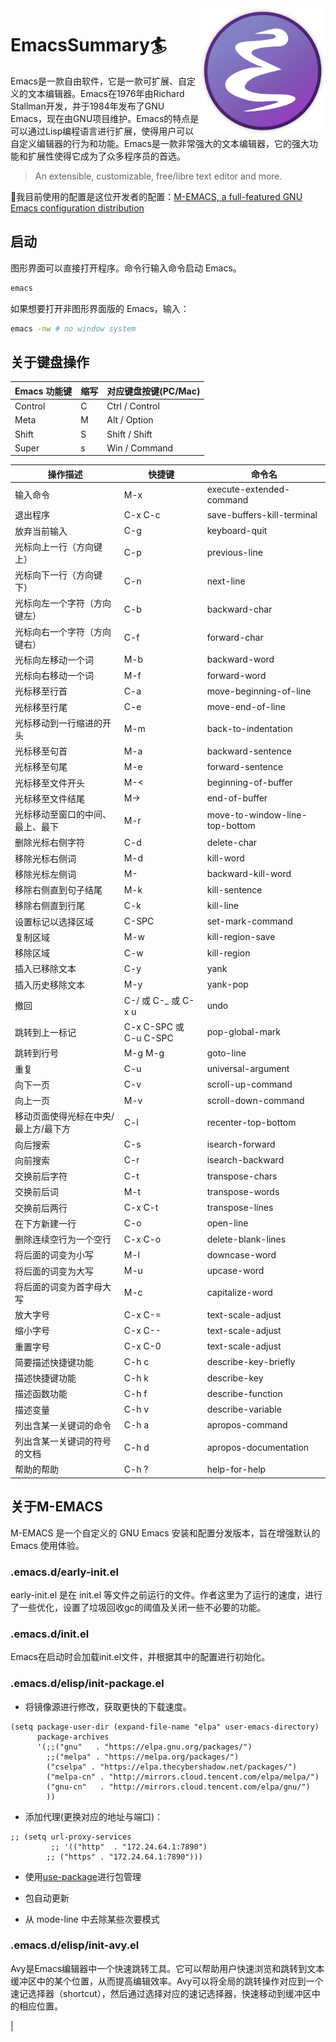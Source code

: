 <img src="./pics/EmacsIcon.png" align="right" width="200px" height="200px"/>

# EmacsSummary🏄

Emacs是一款自由软件，它是一款可扩展、自定义的文本编辑器。Emacs在1976年由Richard Stallman开发，并于1984年发布了GNU Emacs，现在由GNU项目维护。Emacs的特点是可以通过Lisp编程语言进行扩展，使得用户可以自定义编辑器的行为和功能。Emacs是一款非常强大的文本编辑器，它的强大功能和扩展性使得它成为了众多程序员的首选。

> An extensible, customizable, free/libre text editor  and more.

🫶我目前使用的配置是这位开发者的配置：[M-EMACS, a full-featured GNU Emacs configuration distribution](https://github.com/MatthewZMD/.emacs.d)

## 启动

图形界面可以直接打开程序。命令行输入命令启动 Emacs。

```bash
emacs
```

如果想要打开非图形界面版的 Emacs，输入：

```bash
emacs -nw # no window system
```

## 关于键盘操作

| Emacs 功能键 | 缩写 | 对应键盘按键(PC/Mac) |
| --- | --- | --- |
| Control |	C |	Ctrl / Control |
| Meta  | M	| Alt / Option |
| Shift | S	| Shift / Shift |
| Super | s	| Win / Command |

| 操作描述 | 快捷键 | 命令名 |
| --- | --- | --- |
| 输入命令 | M-x | execute-extended-command |
| 退出程序 | C-x C-c | save-buffers-kill-terminal |
| 放弃当前输入 | C-g | keyboard-quit |
| 光标向上一行（方向键上） | C-p | previous-line |
| 光标向下一行（方向键下） | C-n | next-line |
| 光标向左一个字符（方向键左） | C-b | backward-char |
| 光标向右一个字符（方向键右） | C-f | forward-char |
| 光标向左移动一个词 | M-b | backward-word |
| 光标向右移动一个词 | M-f | forward-word |
| 光标移至行首 | C-a | move-beginning-of-line |
| 光标移至行尾 | C-e | move-end-of-line |
| 光标移动到一行缩进的开头 | M-m | back-to-indentation |
| 光标移至句首 | M-a | backward-sentence |
| 光标移至句尾 | M-e | forward-sentence |
| 光标移至文件开头 | M-< | beginning-of-buffer |
| 光标移至文件结尾 | M-> | end-of-buffer |
| 光标移动至窗口的中间、最上、最下 | M-r | move-to-window-line-top-bottom |
| 删除光标右侧字符 | C-d | delete-char |
| 移除光标右侧词 | M-d | kill-word |
| 移除光标左侧词 | M- | backward-kill-word |
| 移除右侧直到句子结尾 | M-k | kill-sentence |
| 移除右侧直到行尾 | C-k | kill-line |
| 设置标记以选择区域 | C-SPC | set-mark-command |
| 复制区域 | M-w | kill-region-save |
| 移除区域 | C-w | kill-region |
| 插入已移除文本 | C-y | yank |
| 插入历史移除文本 | M-y | yank-pop |
| 撤回 | C-/ 或 C-_ 或 C-x u | undo |
| 跳转到上一标记 | C-x C-SPC 或 C-u C-SPC | pop-global-mark |
| 跳转到行号 | M-g M-g | goto-line |
| 重复 | C-u | universal-argument |
| 向下一页 | C-v | scroll-up-command |
| 向上一页 | M-v | scroll-down-command |
| 移动页面使得光标在中央/最上方/最下方 | C-l | recenter-top-bottom |
| 向后搜索 | C-s | isearch-forward |
| 向前搜索 | C-r | isearch-backward |
| 交换前后字符 | C-t | transpose-chars |
| 交换前后词 | M-t | transpose-words |
| 交换前后两行 | C-x C-t | transpose-lines |
| 在下方新建一行 | C-o | open-line |
| 删除连续空行为一个空行 | C-x C-o | delete-blank-lines |
| 将后面的词变为小写 | M-l | downcase-word |
| 将后面的词变为大写 | M-u | upcase-word |
| 将后面的词变为首字母大写 | M-c | capitalize-word |
| 放大字号 | C-x C-= | text-scale-adjust |
| 缩小字号 | C-x C-- | text-scale-adjust |
| 重置字号 | C-x C-0 | text-scale-adjust |
| 简要描述快捷键功能 | C-h c | describe-key-briefly |
| 描述快捷键功能 | C-h k | describe-key |
| 描述函数功能 | C-h f | describe-function |
| 描述变量 | C-h v | describe-variable |
| 列出含某一关键词的命令 | C-h a | apropos-command |
| 列出含某一关键词的符号的文档 | C-h d | apropos-documentation |
| 帮助的帮助 | C-h ? | help-for-help |

## 关于M-EMACS

M-EMACS 是一个自定义的 GNU Emacs 安装和配置分发版本，旨在增强默认的 Emacs 使用体验。

### .emacs.d/early-init.el

early-init.el 是在 init.el 等文件之前运行的文件。作者这里为了运行的速度，进行了一些优化，设置了垃圾回收gc的阈值及关闭一些不必要的功能。

### .emacs.d/init.el

Emacs在启动时会加载init.el文件，并根据其中的配置进行初始化。

### .emacs.d/elisp/init-package.el

- 将镜像源进行修改，获取更快的下载速度。
```elisp
(setq package-user-dir (expand-file-name "elpa" user-emacs-directory)
      package-archives
      '(;;("gnu"   . "https://elpa.gnu.org/packages/")
        ;;("melpa" . "https://melpa.org/packages/")
        ("cselpa" . "https://elpa.thecybershadow.net/packages/")
        ("melpa-cn" . "http://mirrors.cloud.tencent.com/elpa/melpa/")
        ("gnu-cn"   . "http://mirrors.cloud.tencent.com/elpa/gnu/")
        ))
```

- 添加代理(更换对应的地址与端口)：
```elisp
;; (setq url-proxy-services
         ;; '(("http"  . "172.24.64.1:7890")
    	;; ("https" . "172.24.64.1:7890")))

```

- 使用[use-package](https://github.com/jwiegley/use-package)进行包管理

- 包自动更新

- 从 mode-line 中去除某些次要模式

### .emacs.d/elisp/init-avy.el

Avy是Emacs编辑器中一个快速跳转工具。它可以帮助用户快速浏览和跳转到文本缓冲区中的某个位置，从而提高编辑效率。Avy可以将全局的跳转操作对应到一个速记选择器（shortcut），然后通过选择对应的速记选择器，快速移动到缓冲区中的相应位置。

| 